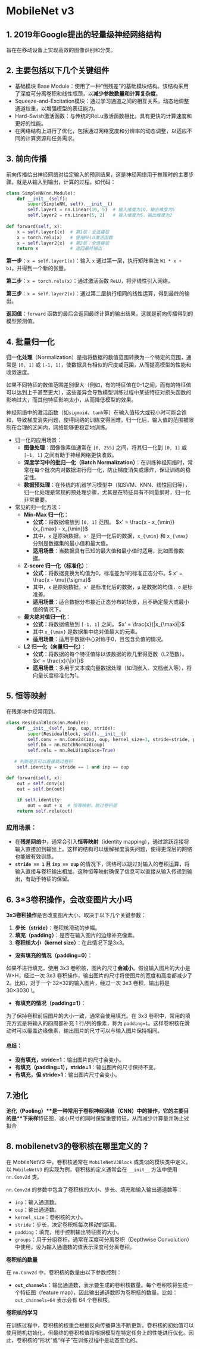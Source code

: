 # MobileNet v3

## 1. 2019年Google提出的轻量级神经网络结构

旨在在移动设备上实现高效的图像识别和分类。

## 2. 主要包括以下几个关键组件

- 基础模块 Base Module：使用了一种“倒残差”的基础模块结构。该结构采用了深度可分离卷积和线性瓶颈，以**减少参数数量和计算复杂度**。
- Squeeze-and-Excitation模块：通过学习通道之间的相互关系，动态地调整通道权重，以增强模型的表征能力。
- Hard-Swish激活函数：与传统的ReLu激活函数相比，具有更快的计算速度和更好的性能。
- 在网络结构上进行了优化，包括通过网络宽度和分辨率的动态调整，以适应不同的计算资源和任务需求。



## 3. 前向传播

前向传播给出神经网络对给定输入的预测结果，这是神经网络用于推理时的主要步骤。就是从输入到输出，计算的过程。如代码：

```python
class SimpleNN(nn.Module):
    def __init__(self):
        super(SimpleNN, self).__init__()
        self.layer1 = nn.Linear(10, 5)  # 输入维度为10，输出维度为5
        self.layer2 = nn.Linear(5, 2)   # 输入维度为5，输出维度为2
        
def forward(self, x):
    x = self.layer1(x)  # 第1层：全连接层
    x = torch.relu(x)   # 使用ReLU激活函数
    x = self.layer2(x)  # 第2层：全连接层
    return x            # 返回最终输出
```

**第一步**：`x = self.layer1(x)`：输入 `x` 通过第一层，执行矩阵乘法 `W1 * x + b1`，并得到一个新的张量。

**第二步**：`x = torch.relu(x)`：通过激活函数 `ReLU`，将非线性引入网络。

**第三步**：`x = self.layer2(x)`：通过第二层执行相同的线性运算，得到最终的输出。

**返回值**：`forward` 函数的最后会返回最终计算的输出结果，这就是前向传播得到的模型预测值。



## 4. 批量归一化

**归一化处理**（Normalization）是指将数据的数值范围转换为一个特定的范围，通常是 `[0, 1]` 或 `[-1, 1]`，使数据具有相似的尺度或范围，从而提高模型的性能和收敛速度。



如果不同特征的数值范围差别很大（例如，有的特征值在0-1之间，而有的特征值可以达到上千甚至更大），这些差异会导致模型训练过程中某些特征对损失函数的影响过大，而其他特征影响太小，从而降低模型的效果。

神经网络中的激活函数（如`sigmoid`、`tanh`等）在输入值较大或较小时可能会饱和，导致梯度消失问题，使得网络的训练变得困难。归一化后，输入值的范围被限制在合理的区间内，网络能够更稳定地训练。

- 归一化的应用场景：
  - **图像处理**：图像像素值通常在 `[0, 255]` 之间，将其归一化到 `[0, 1]` 或 `[-1, 1]` 之间有助于神经网络更快收敛。
  - **深度学习中的批归一化（Batch Normalization）**：在训练神经网络时，常常在每个批次内对数据进行归一化，防止梯度消失或爆炸，保证训练的稳定性。
  - **数据预处理**：在传统的机器学习模型中（如SVM、KNN、线性回归等），归一化处理是常规的预处理步骤，尤其是在特征具有不同量纲时，归一化非常重要。
- 常见的归一化方法：
  - **Min-Max 归一化**：
    - **公式**：将数据缩放到 `[0, 1]` 范围。 $⁡x' = \frac{x - x_{\min}}{x_{\max} - x_{\min}}$
    - 其中，`x` 是原始数据，`x'` 是归一化后的数据，`x_{\min}` 和 `x_{\max}` 分别是数据集的最小值和最大值。
    - **适用场景**：当数据具有已知的最大值和最小值时适用，比如图像数据。
  - **Z-score 归一化（标准化）**：
    - **公式**：将数据变换为均值为0，标准差为1的标准正态分布。$ x' = \frac{x - \mu}{\sigma}$
    - 其中，`x` 是原始数据，`x'` 是标准化后的数据，`μ` 是数据的均值，`σ` 是标准差。
    - **适用场景**：适合数据分布接近正态分布的场景，且不确定最大或最小值的情况下。
  - **最大绝对值归一化**：
    - **公式**：将数据缩放到 `[-1, 1]` 之间。 $x' = \frac{x}{|x_{\max}|}$
    - 其中 `x_{\max}` 是数据集中绝对值最大的元素。
    - **适用场景**：适用于数据中心对称于0，且包含负值的情况。
  - **L2 归一化（向量归一化）**：
    - **公式**：将数据的每个特征值除以该数据的欧几里得范数（L2范数）。 $x' = \frac{x}{\|x\|}$
    - **适用场景**：多用于文本或向量数据处理（如词嵌入、文档嵌入等），将向量长度标准化为1。



## 5. 恒等映射

在残差块中经常用到。

```python
class ResidualBlock(nn.Module):
    def __init__(self, inp, oup, stride):
        super(ResidualBlock, self).__init__()
        self.conv = nn.Conv2d(inp, oup, kernel_size=3, stride=stride, padding=1)
        self.bn = nn.BatchNorm2d(oup)
        self.relu = nn.ReLU(inplace=True)
           
   # 判断是否可以直接跳过卷积
    self.identity = stride == 1 and inp == oup

def forward(self, x):
    out = self.conv(x)
    out = self.bn(out)
    
    if self.identity:
        out = out + x  # 恒等映射，跳过卷积层
    return self.relu(out)
```

### 应用场景：

- 在**残差网络**中，通常会引入**恒等映射**（identity mapping），通过跳跃连接将输入直接加到输出上。这样的结构可以缓解梯度消失问题，使得更深层的网络也能被有效训练。
- **`stride == 1` 且 `inp == oup`** 的情况下，网络可以跳过对输入的卷积运算，将输入直接与卷积输出相加。这种恒等映射确保了信息可以直接从输入传递到输出，有助于特征的保留。



## 6. 3*3卷积操作，会改变图片大小吗

**3x3卷积操作**是否改变图片大小，取决于以下几个关键参数：

1. **步长（stride）**：卷积核滑动的步幅。
2. **填充（padding）**：是否在输入图片的边缘补充像素。
3. **卷积核大小（kernel size）**：在此情况下是3x3。

- **没有填充的情况（padding=0）**：

如果不进行填充，使用 3x3 卷积核，图片的尺寸**会减小**。假设输入图片的大小是 W×H，经过一次 3x3 卷积操作，输出图片的尺寸将使图片的宽度和高度都减少了 2。比如，对于一个 32×32的输入图片，经过一次 3x3 卷积，输出将是 30×3030 \。

-  **有填充的情况（padding=1）**：

为了保持卷积前后图片的大小一致，通常会使用填充。在 3x3 卷积中，常用的填充方式是将输入的四周都补充 1 行/列的像素，称为 `padding=1`。这样卷积核在滑动时可以覆盖边缘像素，输出图片的尺寸可以与输入图片保持相同。

#### 总结：

- **没有填充，stride=1**：输出图片的尺寸会变小。
- **有填充（padding=1），stride=1**：输出图片的尺寸保持不变。
- **有填充，但 stride>1**：输出图片尺寸会变小。



## 7.池化

**池化（Pooling）\**是一种常用于卷积神经网络（CNN）中的操作，它的主要目的是\**下采样**特征图，减小尺寸的同时保留重要特征，从而减少计算量并防止过拟合



## 8. mobilenetv3的卷积核在哪里定义的？

在 MobileNetV3 中，卷积核通常在 `MobileNetV3Block` 或类似的模块类中定义。以 `MobileNetV3` 的实现为例，卷积核的定义通常会在 `__init__` 方法中使用 `nn.Conv2d` 类。

`nn.Conv2d` 的参数中包含了卷积核的大小、步长、填充和输入输出通道数等：

- `inp`：输入通道数。
- `oup`：输出通道数。
- `kernel_size`：卷积核的大小。
- `stride`：步长，决定卷积核每次移动的距离。
- `padding`：填充，用于控制输出特征图的大小。
- `groups`：用于分组卷积，通常在深度可分离卷积（Depthwise Convolution）中使用，设为输入通道数的值表示深度可分离卷积。

**卷积核的数量**

在 `nn.Conv2d` 中，卷积核的数量由以下参数控制：

- **`out_channels`**：输出通道数，表示要生成的卷积核数量。每个卷积核将生成一个特征图（feature map），因此输出通道数即为卷积核的数量。比如：`out_channels=64` 表示会有 64 个卷积核。

**卷积核的学习**

在训练过程中，卷积核的权重会根据反向传播算法不断更新。卷积核的初始值可以使用随机初始化，但最终的卷积核值将根据模型在特定任务上的性能进行优化。因此，卷积核的“形状”或“样子”在训练过程中是动态变化的。

